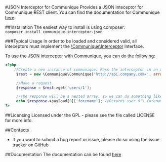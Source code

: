 #JSON Interceptor for Communique
Provides a JSON inteceptor for Communique REST client. You can find the documentation for Communique [here](http://robertmain.github.io/communique).

##Installation
The easiest way to install is using composer:  
`composer install communique-interceptor-json`

###Typical Usage
In order to be loaded and considered valid, all inteceptors must implement the [\Communique\Interceptor](http://robertmain.github.io/communique/classes/Communique.Interceptor.html) Interface.

To use the JSON interceptor with Communique, you can do the following:
```php
<?php
    //Create a new instance of communique. Pass the interceptor in an array as the second argument to the constructor
     $rest = new \Communique\Communique('http://api.company.com/', array(new \Communique\Interceptors\JSON()));

     //Make a request
     $response = $rest->get('users/1');

     //The response will be a nested array, so we can do something like this:
     echo $response->payload[0]['forename']; //Returns user 0's forename.
?>
```

##Licensing
Licensed under the GPL - please see the file called LICENSE for more info.

##Contacts
- If you want to submit a bug report or issue, please do so using the issue tracker on GitHub

##Documentation
The documentation can be found [here](http://robertmain.github.io/communique-interceptor-json)
